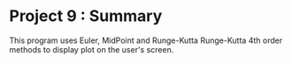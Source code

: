 # Project 9 : Summary

This program uses Euler, MidPoint and Runge-Kutta Runge-Kutta 4th order methods to display plot on the user's screen.
